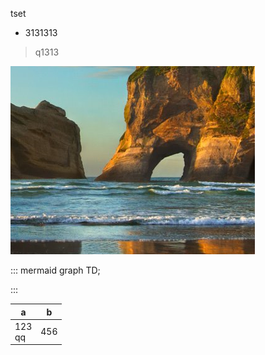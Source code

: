 tset
- 3131313
> q1313

![aaa](/擷取.PNG "titi")

::: mermaid
graph TD;

:::

|a|b|
|--|--|
|123<br>qq|456|
